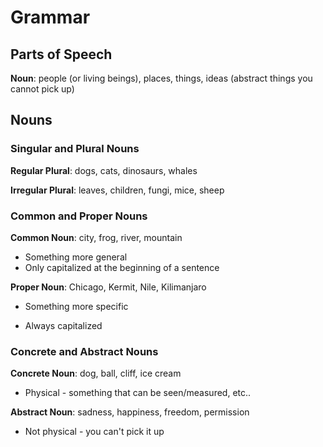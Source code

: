 # Grammar



## Parts of Speech

**Noun**: people (or living beings), places, things, ideas (abstract things you cannot pick up)



## Nouns

### Singular and Plural Nouns

**Regular Plural**: dogs, cats, dinosaurs, whales

**Irregular Plural**: leaves, children, fungi, mice, sheep



### Common and Proper Nouns

**Common Noun**: city, frog, river, mountain

- Something more general
- Only capitalized at the beginning of a sentence

**Proper Noun**:  Chicago, Kermit, Nile, Kilimanjaro

- Something more specific

- Always capitalized



### Concrete and Abstract Nouns

**Concrete Noun**: dog, ball, cliff, ice cream

- Physical - something that can be seen/measured, etc..

**Abstract Noun**: sadness, happiness, freedom, permission

- Not physical - you can't pick it up